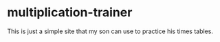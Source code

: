# multiplication-trainer

This is just a simple site that my son can use to practice his times tables.
